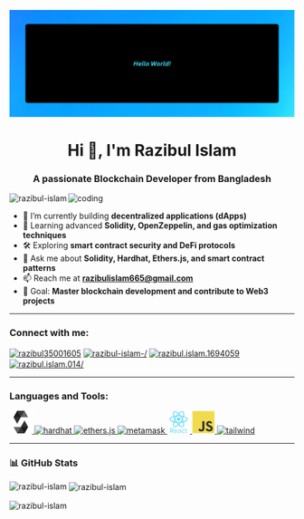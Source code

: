 ![logo](https://github.com/Razibul-Islam/Razibul-islam/blob/main/git.png)
<h1 align="center">Hi 👋, I'm Razibul Islam</h1>
<h3 align="center">A passionate Blockchain Developer from Bangladesh</h3>

<img align="right" alt="coding" width="400" src="https://i.pinimg.com/originals/e8/f4/53/e8f453469a3ec97ecd354df465d73913.gif">

<p align="left"> <img src="https://komarev.com/ghpvc/?username=razibul-islam&label=Profile%20views&color=0e75b6&style=flat" alt="razibul-islam" /> </p>

- 🔭 I’m currently building **decentralized applications (dApps)**  
- 🌱 Learning advanced **Solidity, OpenZeppelin, and gas optimization techniques**  
- 🛠️ Exploring **smart contract security and DeFi protocols**  
- 💬 Ask me about **Solidity, Hardhat, Ethers.js, and smart contract patterns**  
- 📫 Reach me at **razibulislam665@gmail.com**  
- 🎯 Goal: **Master blockchain development and contribute to Web3 projects**

---

<h3 align="left">Connect with me:</h3>
<p align="left">
<a href="https://twitter.com/razibul35001605" target="blank"><img align="center" src="https://raw.githubusercontent.com/rahuldkjain/github-profile-readme-generator/master/src/images/icons/Social/twitter.svg" alt="razibul35001605" height="30" width="40" /></a>
<a href="https://linkedin.com/in/razibul-islam-/" target="blank"><img align="center" src="https://raw.githubusercontent.com/rahuldkjain/github-profile-readme-generator/master/src/images/icons/Social/linked-in-alt.svg" alt="razibul-islam-/" height="30" width="40" /></a>
<a href="https://fb.com/razibul.islam.1694059" target="blank"><img align="center" src="https://raw.githubusercontent.com/rahuldkjain/github-profile-readme-generator/master/src/images/icons/Social/facebook.svg" alt="razibul.islam.1694059" height="30" width="40" /></a>
<a href="https://instagram.com/razibul.islam.014/" target="blank"><img align="center" src="https://raw.githubusercontent.com/rahuldkjain/github-profile-readme-generator/master/src/images/icons/Social/instagram.svg" alt="razibul.islam.014/" height="30" width="40" /></a>
</p>

---

<h3 align="left">Languages and Tools:</h3>
<p align="left">
  <a href="https://soliditylang.org/" target="_blank"> <img src="https://raw.githubusercontent.com/devicons/devicon/master/icons/solidity/solidity-original.svg" alt="solidity" width="40" height="40"/> </a>
  <a href="https://hardhat.org/" target="_blank"> <img src="https://seeklogo.com/images/H/hardhat-logo-888739EBB4-seeklogo.com.png" alt="hardhat" width="40" height="40"/> </a>
  <a href="https://ethers.org/" target="_blank"> <img src="https://raw.githubusercontent.com/ethers-io/ethers.js/master/docs/logo.png" alt="ethers.js" width="40" height="40"/> </a>
  <a href="https://metamask.io/" target="_blank"> <img src="https://seeklogo.com/images/M/metamask-logo-09EDE53DBD-seeklogo.com.png" alt="metamask" width="40" height="40"/> </a>
  <a href="https://reactjs.org/" target="_blank"> <img src="https://raw.githubusercontent.com/devicons/devicon/master/icons/react/react-original-wordmark.svg" alt="react" width="40" height="40"/> </a>
  <a href="https://developer.mozilla.org/en-US/docs/Web/JavaScript" target="_blank"> <img src="https://raw.githubusercontent.com/devicons/devicon/master/icons/javascript/javascript-original.svg" alt="javascript" width="40" height="40"/> </a>
  <a href="https://tailwindcss.com/" target="_blank"> <img src="https://www.vectorlogo.zone/logos/tailwindcss/tailwindcss-icon.svg" alt="tailwind" width="40" height="40"/> </a>
</p>

---

<h3>📊 GitHub Stats</h3>

<p><img align="left" src="https://github-readme-stats.vercel.app/api/top-langs?username=razibul-islam&show_icons=true&locale=en&layout=compact" alt="razibul-islam" /></p>

<p>&nbsp;<img align="center" src="https://github-readme-stats.vercel.app/api?username=razibul-islam&show_icons=true&locale=en" alt="razibul-islam" /></p>

<p><img align="center" src="https://github-readme-streak-stats.herokuapp.com/?user=razibul-islam&" alt="razibul-islam" /></p>

